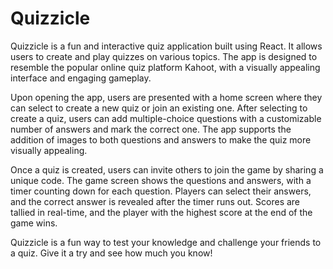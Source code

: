 # Quizzicle

Quizzicle is a fun and interactive quiz application built using React. It allows users to create and play quizzes on various topics. The app is designed to resemble the popular online quiz platform Kahoot, with a visually appealing interface and engaging gameplay.

Upon opening the app, users are presented with a home screen where they can select to create a new quiz or join an existing one. After selecting to create a quiz, users can add multiple-choice questions with a customizable number of answers and mark the correct one. The app supports the addition of images to both questions and answers to make the quiz more visually appealing.

Once a quiz is created, users can invite others to join the game by sharing a unique code. The game screen shows the questions and answers, with a timer counting down for each question. Players can select their answers, and the correct answer is revealed after the timer runs out. Scores are tallied in real-time, and the player with the highest score at the end of the game wins.

Quizzicle is a fun way to test your knowledge and challenge your friends to a quiz. Give it a try and see how much you know!
